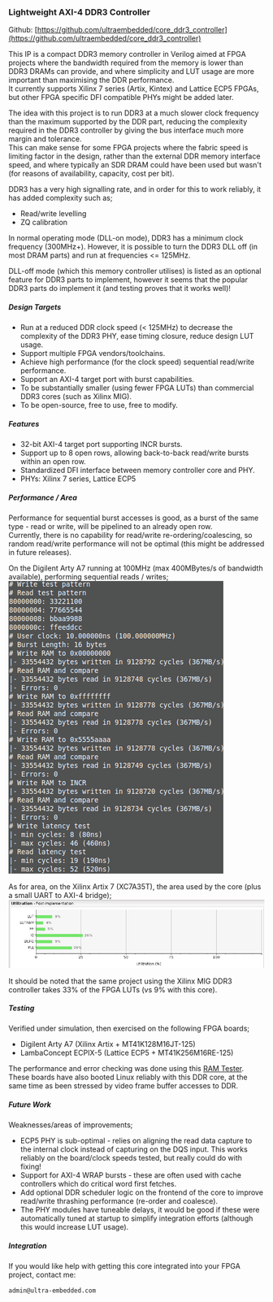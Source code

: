 ### Lightweight AXI-4 DDR3 Controller

Github:   [https://github.com/ultraembedded/core_ddr3_controller](https://github.com/ultraembedded/core_ddr3_controller)

This IP is a compact DDR3 memory controller in Verilog aimed at FPGA projects where the bandwidth required from the memory is lower than DDR3 DRAMs can provide, and where simplicity and LUT usage are more important than maximising the DDR performance.  
It currently supports Xilinx 7 series (Artix, Kintex) and Lattice ECP5 FPGAs, but other FPGA specific DFI compatible PHYs might be added later.

The idea with this project is to run DDR3 at a much slower clock frequency than the maximum supported by the DDR part, reducing the complexity required in the DDR3 controller by giving the bus interface much more margin and tolerance.  
This can make sense for some FPGA projects where the fabric speed is limiting factor in the design, rather than the external DDR memory interface speed, and where typically an SDR DRAM could have been used but wasn't (for reasons of availability, capacity, cost per bit).

DDR3 has a very high signalling rate, and in order for this to work reliably, it has added complexity such as;
* Read/write levelling
* ZQ calibration

In normal operating mode (DLL-on mode), DDR3 has a minimum clock frequency (300MHz+). However, it is possible to turn the DDR3 DLL off (in most DRAM parts) and run at frequencies <= 125MHz.

DLL-off mode (which this memory controller utilises) is listed as an optional feature for DDR3 parts to implement, however it seems that the popular DDR3 parts do implement it (and testing proves that it works well)!

##### Design Targets
* Run at a reduced DDR clock speed (< 125MHz) to decrease the complexity of the DDR3 PHY, ease timing closure, reduce design LUT usage.
* Support multiple FPGA vendors/toolchains.
* Achieve high performance (for the clock speed) sequential read/write performance.
* Support an AXI-4 target port with burst capabilities.
* To be substantially smaller (using fewer FPGA LUTs) than commercial DDR3 cores (such as Xilinx MIG).
* To be open-source, free to use, free to modify.

##### Features
* 32-bit AXI-4 target port supporting INCR bursts.
* Support up to 8 open rows, allowing back-to-back read/write bursts within an open row.
* Standardized DFI interface between memory controller core and PHY.
* PHYs: Xilinx 7 series, Lattice ECP5

##### Performance / Area
Performance for sequential burst accesses is good, as a burst of the same type - read or write, will be pipelined to an already open row.  
Currently, there is no capability for read/write re-ordering/coalescing, so random read/write performance will not be optimal (this might be addressed in future releases).

On the Digilent Arty A7 running at 100MHz (max 400MBytes/s of bandwidth available), performing sequential reads / writes;  
![Performance](docs/artya7.png)

As for area, on the Xilinx Artix 7 (XC7A35T), the area used by the core (plus a small UART to AXI-4 bridge);  
![Area](docs/artya7_area.png)

It should be noted that the same project using the Xilinx MIG DDR3 controller takes 33% of the FPGA LUTs (vs 9% with this core).

##### Testing
Verified under simulation, then exercised on the following FPGA boards;
* Digilent Arty A7 (Xilinx Artix + MT41K128M16JT-125)
* LambaConcept ECPIX-5 (Lattice ECP5 + MT41K256M16RE-125)

The performance and error checking was done using this [RAM Tester](https://github.com/ultraembedded/core_ram_tester).  
These boards have also booted Linux reliably with this DDR core, at the same time as been stressed by video frame buffer accesses to DDR.

##### Future Work
Weaknesses/areas of improvements;
* ECP5 PHY is sub-optimal - relies on aligning the read data capture to the internal clock instead of capturing on the DQS input. This works reliably on the board/clock speeds tested, but really could do with fixing!
* Support for AXI-4 WRAP bursts - these are often used with cache controllers which do critical word first fetches.
* Add optional DDR scheduler logic on the frontend of the core to improve read/write thrashing performance (re-order and coalesce).
* The PHY modules have tuneable delays, it would be good if these were automatically tuned at startup to simplify integration efforts (although this would increase LUT usage).

##### Integration
If you would like help with getting this core integrated into your FPGA project, contact me:
```
admin@ultra-embedded.com
```
